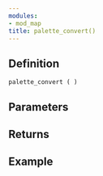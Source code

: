 ```yaml
---
modules:
- mod_map
title: palette_convert()
---
```


## Definition

    palette_convert ( )

## Parameters

## Returns

## Example

```
```
